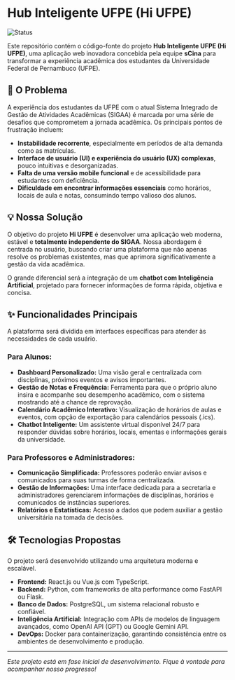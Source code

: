 # Hub Inteligente UFPE (Hi UFPE)

![Status](https://img.shields.io/badge/status-em%20desenvolvimento-yellow)

Este repositório contém o código-fonte do projeto **Hub Inteligente UFPE (Hi UFPE)**, uma aplicação web inovadora concebida pela equipe **sCina** para transformar a experiência acadêmica dos estudantes da Universidade Federal de Pernambuco (UFPE).

## 🎯 O Problema

A experiência dos estudantes da UFPE com o atual Sistema Integrado de Gestão de Atividades Acadêmicas (SIGAA) é marcada por uma série de desafios que comprometem a jornada acadêmica. Os principais pontos de frustração incluem:
* **Instabilidade recorrente**, especialmente em períodos de alta demanda como as matrículas.
* **Interface de usuário (UI) e experiência do usuário (UX) complexas**, pouco intuitivas e desorganizadas.
* **Falta de uma versão mobile funcional** e de acessibilidade para estudantes com deficiência.
* **Dificuldade em encontrar informações essenciais** como horários, locais de aula e notas, consumindo tempo valioso dos alunos.

## 💡 Nossa Solução

O objetivo do projeto **Hi UFPE** é desenvolver uma aplicação web moderna, estável e **totalmente independente do SIGAA**. Nossa abordagem é centrada no usuário, buscando criar uma plataforma que não apenas resolve os problemas existentes, mas que aprimora significativamente a gestão da vida acadêmica.

O grande diferencial será a integração de um **chatbot com Inteligência Artificial**, projetado para fornecer informações de forma rápida, objetiva e concisa.

## ✨ Funcionalidades Principais

A plataforma será dividida em interfaces específicas para atender às necessidades de cada usuário.

### Para Alunos:
* **Dashboard Personalizado:** Uma visão geral e centralizada com disciplinas, próximos eventos e avisos importantes.
* **Gestão de Notas e Frequência:** Ferramenta para que o próprio aluno insira e acompanhe seu desempenho acadêmico, com o sistema mostrando até a chance de reprovação.
* **Calendário Acadêmico Interativo:** Visualização de horários de aulas e eventos, com opção de exportação para calendários pessoais (.ics).
* **Chatbot Inteligente:** Um assistente virtual disponível 24/7 para responder dúvidas sobre horários, locais, ementas e informações gerais da universidade.

### Para Professores e Administradores:
* **Comunicação Simplificada:** Professores poderão enviar avisos e comunicados para suas turmas de forma centralizada.
* **Gestão de Informações:** Uma interface dedicada para a secretaria e administradores gerenciarem informações de disciplinas, horários e comunicados de instâncias superiores.
* **Relatórios e Estatísticas:** Acesso a dados que podem auxiliar a gestão universitária na tomada de decisões.

## 🛠️ Tecnologias Propostas

O projeto será desenvolvido utilizando uma arquitetura moderna e escalável.
* **Frontend:** React.js ou Vue.js com TypeScript.
* **Backend:** Python, com frameworks de alta performance como FastAPI ou Flask.
* **Banco de Dados:** PostgreSQL, um sistema relacional robusto e confiável.
* **Inteligência Artificial:** Integração com APIs de modelos de linguagem avançados, como OpenAI API (GPT) ou Google Gemini API.
* **DevOps:** Docker para containerização, garantindo consistência entre os ambientes de desenvolvimento e produção.

---
*Este projeto está em fase inicial de desenvolvimento. Fique à vontade para acompanhar nosso progresso!*
